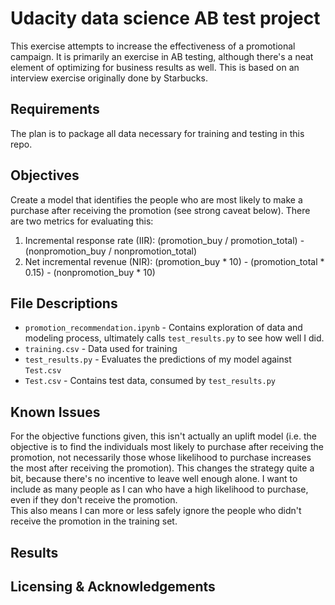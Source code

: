 # Udacity data science AB test project #

This exercise attempts to increase the effectiveness of a promotional campaign. 
It is primarily an exercise in AB testing, although there's a neat element of
optimizing for business results as well. This is based on an interview exercise
originally done by Starbucks.

## Requirements ##

The plan is to package all data necessary for training and testing in this repo.

## Objectives ##

Create a model that identifies the people who are most likely to make a purchase
after receiving the promotion (see strong caveat below). There are two metrics
for evaluating this:
1. Incremental response rate (IIR): 
(promotion_buy / promotion_total) - (nonpromotion_buy / nonpromotion_total)
2. Net incremental revenue (NIR): 
(promotion_buy * 10) - (promotion_total * 0.15) - (nonpromotion_buy * 10)

## File Descriptions ##

* `promotion_recommendation.ipynb` - Contains exploration of data and modeling
process, ultimately calls `test_results.py` to see how well I did.
* `training.csv` - Data used for training
* `test_results.py` - Evaluates the predictions of my model against `Test.csv`
* `Test.csv` - Contains test data, consumed by `test_results.py`

## Known Issues ##

For the objective functions given, this isn't actually an uplift model (i.e. the
objective is to find the individuals most likely to purchase after receiving the
promotion, not necessarily those whose likelihood to purchase increases the most
after receiving the promotion). This changes the strategy quite a bit, because
there's no incentive to leave well enough alone. I want to include as many 
people as I can who have a high likelihood to purchase, even if they don't 
receive the promotion.  
This also means I can more or less safely ignore the people who didn't receive 
the promotion in the training set.

## Results ##

 

## Licensing & Acknowledgements ## 
